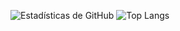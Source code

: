 ![Estadísticas de GitHub](https://github-readme-stats.vercel.app/api?username=Abdl-kerim&show_icons=true&theme=merko)
![Top Langs](https://github-readme-stats.vercel.app/api/top-langs/?username=Abdl-kerim&layout=compact&theme=tokyonight)

